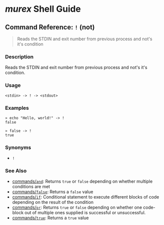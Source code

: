 # _murex_ Shell Guide

## Command Reference: `!` (not)

> Reads the STDIN and exit number from previous process and not's it's condition

### Description

Reads the STDIN and exit number from previous process and not's it's condition.

### Usage

    <stdin> -> ! -> <stdout>

### Examples

    » echo "Hello, world!" -> !
    false
    
    » false -> !
    true

### Synonyms

* `!`


### See Also

* [commands/`and`](../commands/and.md):
  Returns `true` or `false` depending on whether multiple conditions are met
* [commands/`false`](../commands/false.md):
  Returns a `false` value
* [commands/`if`](../commands/if.md):
  Conditional statement to execute different blocks of code depending on the result of the condition
* [commands/`or`](../commands/or.md):
  Returns `true` or `false` depending on whether one code-block out of multiple ones supplied is successful or unsuccessful.
* [commands/`true`](../commands/true.md):
  Returns a `true` value